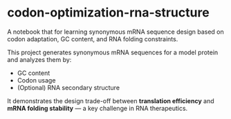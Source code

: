 # codon-optimization-rna-structure
A notebook that for learning synonymous mRNA sequence design based on codon adaptation, GC content, and RNA folding constraints.

This project generates synonymous mRNA sequences for a model protein and analyzes them by:
- GC content
- Codon usage
- (Optional) RNA secondary structure

It demonstrates the design trade-off between **translation efficiency** and **mRNA folding stability** — a key challenge in RNA therapeutics.
